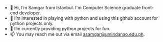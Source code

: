 - 👋 Hi, I’m Samgar from Istanbul. I'm Computer Science graduate front-end developer. 
- 👀 I’m interested in playing with python and using this github account for python projects only.
- 🌱 I’m currently providing python projects for fun. 
- 📫 You may reach me out via email asamgar@umindanao.edu.ph.


